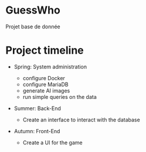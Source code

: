 # GuessWho
Projet base de donnée

# Project timeline

* Spring: System administration
    - configure Docker
    - configure MariaDB
    - generate AI images
    - run simple queries on the data

* Summer: Back-End
    - Create an interface to interact with the database

* Autumn: Front-End
    - Create a UI for the game
